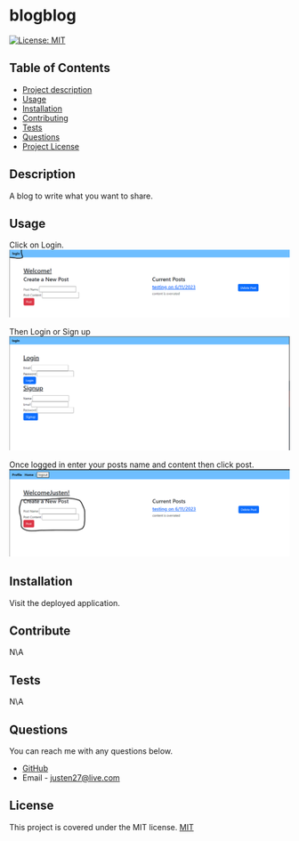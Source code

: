 # blogblog

[![License: MIT](https://img.shields.io/badge/License-MIT-yellow.svg)](https://opensource.org/licenses/MIT)

## Table of Contents

- [Project description](#Description)
- [Usage](#Usage)
- [Installation](#Installation)
- [Contributing](#Contributing)
- [Tests](#Tests)
- [Questions](#Questions)
- [Project License](#License)

## Description

A blog to write what you want to share.

## Usage

Click on Login.
![alttext](./images/Screenshot1.png)

Then Login or Sign up
![alttext](./images/Screenshot2.png)

Once logged in enter your posts name and content then click post.
![alttext](./images/Screenshot3.png)

## Installation

Visit the deployed application.

## Contribute

N\A

## Tests

N\A

## Questions

You can reach me with any questions below.

- [GitHub](https://github.com/Radioactive-mtb)
- Email - justen27@live.com

## License

This project is covered under the MIT license.
[MIT](https://choosealicense.com/licenses/mit)
